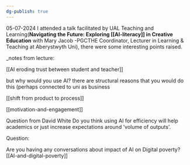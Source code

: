 ```yaml
---
dg-publish: true
---
```

05-07-2024
I attended a talk facilitated by UAL Teaching and Learning(**Navigating the Future: Exploring [[AI-literacy]] in Creative Education** with Mary Jacob -PGCTHE Coordinator, Lecturer in Learning & Teaching at Aberystwyth Uni), there were some interesting points raised.

_notes from lecture:

[[AI eroding trust between student and teacher]]

but why would you use AI? there are structural reasons that you would do this (perhaps connected to uni as business

[[shift from product to process]]

[[motivation-and-engagement]]

Question from David White
Do you think using AI for efficiency will help academics or just increase expectations around 'volume of outputs'.

Question:

Are you having any conversations about impact of AI on Digital poverty? [[AI-and-digital-poverty]]
